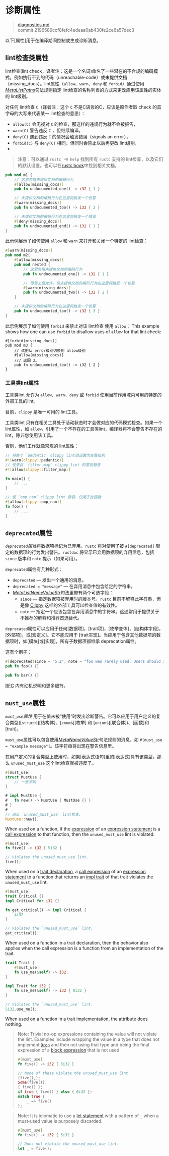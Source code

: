 # 诊断属性

>[diagnostics.md](https://github.com/rust-lang/reference/blob/master/src/attributes/diagnostics.md)\
>commit 2196589ccf8fefc4edeaa0ab430fe2ce6a57dec3

以下[属性]用于在编译期间控制或生成诊断消息。

## lint检查类属性

lint检查(lint check，译者注：这是一个名词)命名了一些潜在的不合规的编码模式，例如执行不到的代码（unreachable-code）或未提供文档（missing_docs）。lint属性（`allow`、`warn`、`deny` 和 `forbid`）通过使用[_MetaListPaths_]句法规则指定 lint检查的名称列表的方式来更改应用该属性的实体的 lint级别。

对任何 lint检查 `C`（译者注：这个 `C` 不是C语言的C，应该是原作者取 check 的首字母的大写来代表某一 lint检查的意思）：

* `allow(C)` 会无视对 `C` 的检查，那这样的违规行为就不会被报告，
* `warn(C)` 警告违反 `C` ，但继续编译。
* `deny(C)` 遇到违反 `C` 的情况会触发错误（signals an error），
* `forbid(C)` 与 `deny(C)` 相同，但同时会禁止以后再更改 lint级别，
* 
> 注意：可以通过 `rustc -W help` 找到所有 `rustc` 支持的 lint检查，以及它们的默认设置。也可以在[rustc book]中找到相关文档。

```rust
pub mod m1 {
    // 这里忽略未提供文档的编码行为
    #[allow(missing_docs)]
    pub fn undocumented_one() -> i32 { 1 }

    // 未提供文档的编码行为在这里将触发一个告警
    #[warn(missing_docs)]
    pub fn undocumented_too() -> i32 { 2 }

    // 未提供文档的编码行为在这里将触发一个错误
    #[deny(missing_docs)]
    pub fn undocumented_end() -> i32 { 3 }
}
```

此示例展示了如何使用 `allow` 和 `warn` 来打开和关闭一个特定的 lint检查：

```rust
#[warn(missing_docs)]
pub mod m2{
    #[allow(missing_docs)]
    pub mod nested {
        // 这里忽略未提供文档的编码行为
        pub fn undocumented_one() -> i32 { 1 }

        // 尽管上面允许，但未提供文档的编码行为在这里将触发一个告警
        #[warn(missing_docs)]
        pub fn undocumented_two() -> i32 { 2 }
    }

    // 未提供文档的编码行为在这里将触发一个告警
    pub fn undocumented_too() -> i32 { 3 }
}
```

此示例展示了如何使用 `forbid` 来禁止对该 lint检查 使用 `allow`：
This example shows how one can use `forbid` to disallow uses of `allow` for that lint check:

```rust,compile_fail
#[forbid(missing_docs)]
pub mod m3 {
    // 试图从 error级别切换到 allow级别
    #[allow(missing_docs)]
    /// 返回 2。
    pub fn undocumented_too() -> i32 { 2 }
}
```

### 工具类lint属性

工具类lint 允许为 `allow`、`warn`、`deny` 或 `forbid` 使用当前作用域内可用的特定的外部工具的lint。

目前，`clippy` 是唯一可用的 lint工具。

工具类lint 只有在相关工具处于活动状态时才会做对应的代码模式检查。如果一个 lint属性，如 `allow`，引用了一个不存在的工具类lint，编译器将不会警告不存在的 lint，除非您使用该工具。

否则，他们工作就像常规的 lint属性：

```rust
// 将整个 `pedantic` clippy lint组设置为告警级别
#![warn(clippy::pedantic)]
// 使来自 `filter_map` clippy lint 的警告静音
#![allow(clippy::filter_map)]

fn main() {
    // ...
}

// 使 `cmp_nan` clippy lint 静音，仅用于此函数
#[allow(clippy::cmp_nan)]
fn foo() {
    // ...
}
```

## `deprecated`属性

*`deprecated`属性*将数据项标记为已弃用。`rustc` 将对使用了被 `#[deprecated]` 限定的数据项的行为发出警告。`rustdoc` 将显示已弃用数据项的弃用信息，包括 `since` 版本和 `note` 提示（如果可用）。

`deprecated`属性有几种形式：

- `deprecated` — 发出一个通用的消息。
- `deprecated = "message"` — 在弃用消息中包含给定的字符串。
- [_MetaListNameValueStr_]句法里带有两个可选字段：
  - `since` — 指定数据项被弃用时的版本号。`rustc` 目前不解释此字符串，但是像 [Clippy] 这样的外部工具可以检查值的有效性。
  - `note` — 指定一个应该包含在弃用消息中的字符串。这通常用于提供关于不推荐的解释和推荐首选替代。

`deprecated`属性可以应用于任何[数据项]，[trait项]，[枚举变体]，[结构体字段]，[外部项]，或[宏定义]。它不能应用于 [trait实现]。当应用于包含其他数据项的数据项时，如[模块]或[实现]，所有子数据项都继承 deprecation属性。

<!-- 注意: 它只被 trait实现(AnnotationKind::Prohibited)拒绝。在这些之外的所有其他位置，它会被静默忽略。应用于元组结构体的字段时，此属性直接被忽略。-->

这有个例子：

```rust
#[deprecated(since = "5.2", note = "foo was rarely used. Users should instead use bar")]
pub fn foo() {}

pub fn bar() {}
```

[RFC][1270-deprecation.md] 内有动机说明和更多细节。

[1270-deprecation.md]: https://github.com/rust-lang/rfcs/blob/master/text/1270-deprecation.md

## `must_use`属性

*`must_use`属性* 用于在值未被“使用”时发出诊断警告。它可以应用于用户定义的复合类型([`struct`s][结构体]、[`enum`s][枚举] 和 [`union`s][联合体])、[函数]和 [trait]。

`must_use`属性可以包含使用[_MetaNameValueStr_]句法规则的消息，如 `#[must_use = "example message"]`。该字符串将出现在警告信息里。

在用户定义的复合类型上使用时，如果[表达式语句]里的[表达式]具有该类型，那么 `unused_must_use` 这个lint检查就被违反了。

```rust
#[must_use]
struct MustUse {
    // 一些字段
}

# impl MustUse {
#   fn new() -> MustUse { MustUse {} }
# }
#
// 违反 `unused_must_use` lint检查.
MustUse::new();
```

When used on a function, if the [expression] of an [expression statement] is a [call expression] to that function, then the `unused_must_use` lint is violated.

```rust
#[must_use]
fn five() -> i32 { 5i32 }

// Violates the unused_must_use lint.
five();
```

When used on a [trait declaration], a [call expression] of an [expression
statement] to a function that returns an [impl trait] of that trait violates
the `unused_must_use` lint.

```rust
#[must_use]
trait Critical {}
impl Critical for i32 {}

fn get_critical() -> impl Critical {
    4i32
}

// Violates the `unused_must_use` lint.
get_critical();
```

When used on a function in a trait declaration, then the behavior also applies
when the call expression is a function from an implementation of the trait.

```rust
trait Trait {
    #[must_use]
    fn use_me(&self) -> i32;
}

impl Trait for i32 {
    fn use_me(&self) -> i32 { 0i32 }
}

// Violates the `unused_must_use` lint.
5i32.use_me();
```

When used on a function in a trait implementation, the attribute does nothing.

> Note: Trivial no-op expressions containing the value will not violate the
> lint. Examples include wrapping the value in a type that does not implement
> [`Drop`] and then not using that type and being the final expression of a
> [block expression] that is not used.
>
> ```rust
> #[must_use]
> fn five() -> i32 { 5i32 }
>
> // None of these violate the unused_must_use lint.
> (five(),);
> Some(five());
> { five() };
> if true { five() } else { 0i32 };
> match true {
>     _ => five()
> };
> ```

> Note: It is idiomatic to use a [let statement] with a pattern of `_`
> when a must-used value is purposely discarded.
>
> ```rust
> #[must_use]
> fn five() -> i32 { 5i32 }
>
> // Does not violate the unused_must_use lint.
> let _ = five();
> ```

[Clippy]: https://github.com/rust-lang/rust-clippy
[_MetaListNameValueStr_]: ../attributes.md#meta-item-attribute-syntax
[_MetaListPaths_]: ../attributes.md#meta-item-attribute-syntax
[_MetaNameValueStr_]: ../attributes.md#meta-item-attribute-syntax
[`Drop`]: ../special-types-and-traits.md#drop
[attributes]: ../attributes.md
[block expression]: ../expressions/block-expr.md
[call expression]: ../expressions/call-expr.md
[enum variant]: ../items/enumerations.md
[enum]: ../items/enumerations.md
[expression statement]: ../statements.md#expression-statements
[expression]: ../expressions.md
[external block item]: ../items/external-blocks.md
[functions]: ../items/functions.md
[impl trait]: ../types/impl-trait.md
[implementation]: ../items/implementations.md
[item]: ../items.md
[let statement]: ../statements.md#let-statements
[macro definition]: ../macros-by-example.md
[module]: ../items/modules.md
[rustc book]: https://doc.rust-lang.org/rustc/lints/index.html
[struct field]: ../items/structs.md
[struct]: ../items/structs.md
[trait declaration]: ../items/traits.md
[trait implementation items]: ../items/implementations.md#trait-implementations
[trait item]: ../items/traits.md
[traits]: ../items/traits.md
[union]: ../items/unions.md
